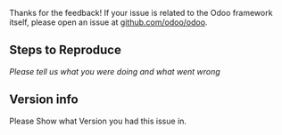 Thanks for the feedback! If your issue is related to the Odoo framework itself,
please open an issue at
[github.com/odoo/odoo](https://github.com/odoo/odoo/issues/new).

## Steps to Reproduce

_Please tell us what you were doing and what went wrong_


## Version info

Please Show what Version you had this issue in.